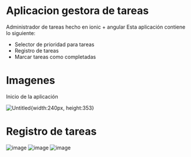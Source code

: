 # Aplicacion gestora de tareas
Administrador de tareas hecho en ionic + angular
Esta aplicación contiene lo siguiente:
- Selector de prioridad para tareas
- Registro de tareas
- Marcar tareas como completadas

# Imagenes
Inicio de la aplicación

![Untitled](https://github.com/user-attachments/assets/ce62548a-925f-446e-b0fb-18a5236ee565){width:240px, height:353} 

# Registro de tareas
![image](https://github.com/user-attachments/assets/9b12877e-414e-47ca-bf11-7047df34d885)
![image](https://github.com/user-attachments/assets/c97ae1a0-4722-4720-a13b-1c46a6efebc3)
![image](https://github.com/user-attachments/assets/a3384ef0-b61a-4232-8938-50fef7343e3e)

